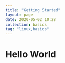 ```yaml
---
title: "Getting Started"
layout: page
date: 2020-05-02 10:28
collection: basics
tag: "linux,basics"
---
```

# Hello World #


